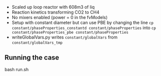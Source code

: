 * Scaled up loop reactor with 608m3 of liq
* Reaction kinetics transforming CO2 to CH4
* No mixers enabled (power = 0 in the fvModels) 
* Setup with constant diameter but can use PBE by changing the line 
`cp constant/phaseProperties_constantd constant/phaseProperties`
into 
`cp constant/phaseProperties_pbe constant/phaseProperties`
* writeGlobalVars.py writes `constant/globalVars` from `constant/globalVars_tmp`


## Running the case

bash run.sh

 
